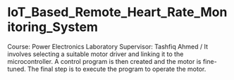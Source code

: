 # IoT_Based_Remote_Heart_Rate_Monitoring_System
Course: Power Electronics Laboratory Supervisor: Tashfiq Ahmed / It involves selecting a suitable motor driver and linking it to the microcontroller. A control program is then created and the motor is fine-tuned. The final step is to execute the program to operate the motor.
